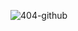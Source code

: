 ![404-github](https://user-images.githubusercontent.com/28405537/123559760-b7047e00-d7a6-11eb-8ac0-bced03caa775.png)

